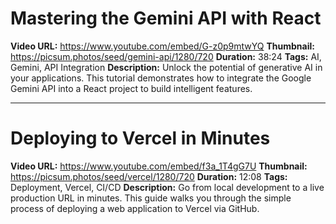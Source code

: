 
# Mastering the Gemini API with React

**Video URL:** https://www.youtube.com/embed/G-z0p9mtwYQ
**Thumbnail:** https://picsum.photos/seed/gemini-api/1280/720
**Duration:** 38:24
**Tags:** AI, Gemini, API Integration
**Description:** Unlock the potential of generative AI in your applications. This tutorial demonstrates how to integrate the Google Gemini API into a React project to build intelligent features.

---

# Deploying to Vercel in Minutes

**Video URL:** https://www.youtube.com/embed/f3a_1T4gG7U
**Thumbnail:** https://picsum.photos/seed/vercel/1280/720
**Duration:** 12:08
**Tags:** Deployment, Vercel, CI/CD
**Description:** Go from local development to a live production URL in minutes. This guide walks you through the simple process of deploying a web application to Vercel via GitHub.
